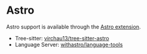 # Astro

Astro support is available through the [Astro extension](https://github.com/zed-extensions/astro).

- Tree-sitter: [virchau13/tree-sitter-astro](https://github.com/virchau13/tree-sitter-astro)
- Language Server: [withastro/language-tools](https://github.com/withastro/language-tools)

<!--
TBD: Documentation Astro usage / configuration
-->
